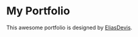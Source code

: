 # My Portfolio #

This awesome portfolio is designed by [EliasDevis](https://github.com/EliasDevis).


